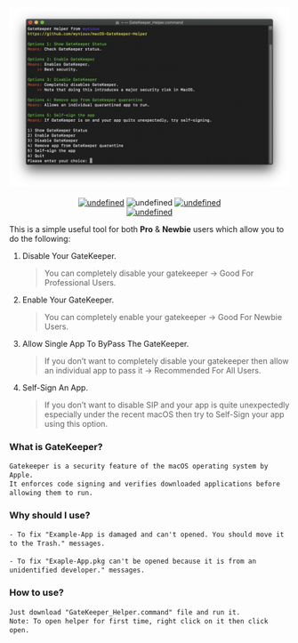 <p align="center">
<br>
<img alt="Screenshot" src="https://github.com/wynioux/macOS-GateKeeper-Helper/raw/master/screenshot.png">
<br>
<br>
<a href="https://github.com/wynioux/macOS-GateKeeper-Helper/releases/latest"><img alt="undefined" src="https://img.shields.io/github/release/wynioux/macOS-GateKeeper-Helper"></a>
<a><img alt="undefined" src="https://img.shields.io/github/downloads/wynioux/macOS-GateKeeper-Helper/total"></a>
<a href="https://github.com/wynioux/macOS-GateKeeper-Helper/blob/master/LICENSE.md"><img alt="undefined" src="https://img.shields.io/github/license/wynioux/macOS-GateKeeper-Helper"></a>
<br>
<a href="https://github.com/wynioux/macOS-GateKeeper-Helper/releases/download/v1.0.0/GateKeeper_Helper.command" target="_blank"><img alt="undefined" src="https://badgen.net/badge/Download/macOS/?color=grey&icon=apple&label"></a>
<br>
</p>


This is a simple useful tool for both **Pro** & **Newbie** users which allow you to do the following:

1. Disable Your GateKeeper.
    > You can completely disable your gatekeeper -> Good For Professional Users.

2. Enable Your GateKeeper.
    > You can completely enable your gatekeeper -> Good For Newbie Users.

3. Allow Single App To ByPass The GateKeeper.
    > If you don’t want to completely disable your gatekeeper then allow an individual app to pass it -> Recommended For All Users.

4. Self-Sign An App.
    > If you don’t want to disable SIP and your app is quite unexpectedly especially under the recent macOS then try to Self-Sign your app using this option.

### What is GateKeeper?
```
Gatekeeper is a security feature of the macOS operating system by Apple.
It enforces code signing and verifies downloaded applications before allowing them to run.
```

### Why should I use?
```
- To fix "Example-App is damaged and can't opened. You should move it to the Trash." messages.

- To fix "Exaple-App.pkg can't be opened because it is from an unidentified developer." messages.
```

### How to use?
```
Just download "GateKeeper_Helper.command" file and run it.
Note: To open helper for first time, right click on it then click open.
```
